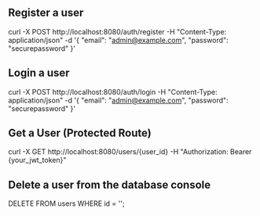 ## Register a user

curl -X POST http://localhost:8080/auth/register -H "Content-Type: application/json" -d '{
"email": "admin@example.com",
"password": "securepassword"
}'

## Login a user

curl -X POST http://localhost:8080/auth/login -H "Content-Type: application/json" -d '{
"email": "admin@example.com",
"password": "securepassword"
}'

## Get a User (Protected Route)

curl -X GET http://localhost:8080/users/{user_id} -H "Authorization: Bearer {your_jwt_token}"

## Delete a user from the database console

DELETE FROM users WHERE id = '';
